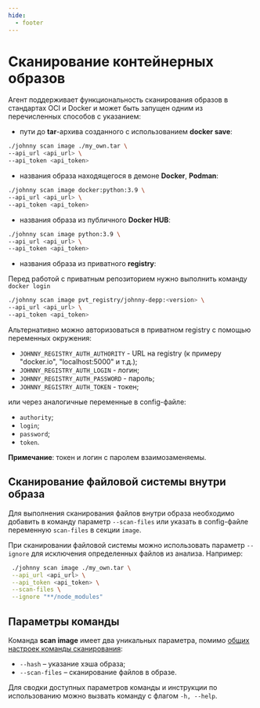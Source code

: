 ```yaml
---
hide:
  - footer
---
```

# Сканирование контейнерных образов

Агент поддерживает функциональность сканирования образов в стандартах OCI и Docker и может быть запущен одним из перечисленных способов с указанием:

  - пути до **tar**-архива созданного с использованием **docker save**:
    
  ```bash
  ./johnny scan image ./my_own.tar \
  --api_url <api_url> \
  --api_token <api_token> 
  ```

  - названия образа находящегося в демоне **Docker**, **Podman**:

  ```bash
  ./johnny scan image docker:python:3.9 \
  --api_url <api_url> \
  --api_token <api_token> 
  ```

  - названия образа из публичного **Docker HUB**:

  ```bash
  ./johnny scan image python:3.9 \
  --api_url <api_url> \
  --api_token <api_token> 
  ```

  - названия образа из приватного **registry**:

  Перед работой с приватным репозиторием нужно выполнить команду ```docker login```

  ```bash
  ./johnny scan image pvt_registry/johnny-depp:<version> \
  --api_url <api_url> \
  --api_token <api_token> 
  ```
    
Альтернативно можно авторизоваться в приватном registry с помощью переменных окружения:

- `JOHNNY_REGISTRY_AUTH_AUTHORITY` - URL на registry (к примеру "docker.io", "localhost:5000" и т.д.);
- `JOHNNY_REGISTRY_AUTH_LOGIN` - логин;
- `JOHNNY_REGISTRY_AUTH_PASSWORD` - пароль;
- `JOHNNY_REGISTRY_AUTH_TOKEN` - токен;

или через аналогичные переменные в config-файле:

- `authority`;
- `login`;
- `password`;
- `token`.

**Примечание**: токен и логин с паролем взаимозаменяемы.

## Сканирование файловой системы внутри образа

Для выполнения сканирования файлов внутри образа необходимо добавить в команду параметр `--scan-files` или указать в config-файле переменную `scan-files` в секции `image`. 

При сканировании файловой системы можно использовать параметр `--ignore` для исключения определенных файлов из анализа. Например:

 ```bash
  ./johnny scan image ./my_own.tar \
  --api_url <api_url> \
  --api_token <api_token> \
  --scan-files \
  --ignore "**/node_modules"
  ```

## Параметры команды

Команда **scan image** имеет два уникальных параметра, помимо [общих настроек команды сканирования](/agent/scan/#_2):

- `--hash`  – указание хэша образа;
- `--scan-files`  – cканирование файлов в образе.

Для сводки доступных параметров команды и инструкции по использованию можно вызвать команду с флагом `-h, --help`.
